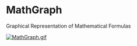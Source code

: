 # MathGraph
 Graphical Representation of Mathematical Formulas

<a href="https://gifyu.com/image/vMoo"><img src="https://s5.gifyu.com/images/MathGraph.gif" alt="MathGraph.gif" border="0" /></a>
